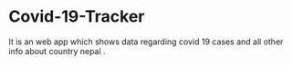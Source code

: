 # Covid-19-Tracker
It is an web app which shows data regarding covid 19 cases and all other info about country nepal .
